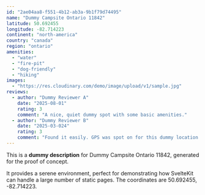 ```yaml
---
id: "2ae04aa8-f551-4b12-ab3a-9b1f79d74495"
name: "Dummy Campsite Ontario 11842"
latitude: 50.692455
longitude: -82.714223
continent: "north-america"
country: "canada"
region: "ontario"
amenities:
  - "water"
  - "fire-pit"
  - "dog-friendly"
  - "hiking"
images:
  - "https://res.cloudinary.com/demo/image/upload/v1/sample.jpg"
reviews:
  - author: "Dummy Reviewer A"
    date: "2025-08-01"
    rating: 3
    comment: "A nice, quiet dummy spot with some basic amenities."
  - author: "Dummy Reviewer B"
    date: "2025-03-024"
    rating: 3
    comment: "Found it easily. GPS was spot on for this dummy location."
---
```


This is a **dummy description** for Dummy Campsite Ontario 11842, generated for the proof of concept.

It provides a serene environment, perfect for demonstrating how SvelteKit can handle a large number of static pages. The coordinates are 50.692455, -82.714223.
